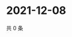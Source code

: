 # 2021-12-08

共 0 条

<!-- BEGIN WEIBO -->
<!-- 最后更新时间 Wed Dec 08 2021 22:11:12 GMT+0800 (China Standard Time) -->

<!-- END WEIBO -->
